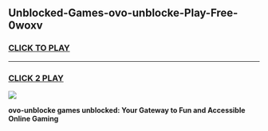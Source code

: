 
## Unblocked-Games-ovo-unblocke-Play-Free-0woxv
<h3>
<a href="https://premium76.site?title=ovo-unblocke&ref=20M">CLICK TO PLAY</a></h3>
<hr>

<h3>
<a href="https://premium76.site?title=ovo-unblocke&ref=20M">CLICK 2 PLAY</a>
  
</h3>

<a href="https://premium76.site?title=ovo-unblocke&ref=19M"><img src="https://clearcache.store/games.png"></a>


**ovo-unblocke games unblocked: Your Gateway to Fun and Accessible Online Gaming**
